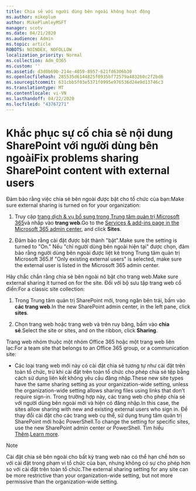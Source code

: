 ```yaml
---
title: Chia sẻ với người dùng bên ngoài không hoạt động
ms.author: mikeplum
author: MikePlumleyMSFT
manager: scotv
ms.date: 04/21/2020
ms.audience: Admin
ms.topic: article
ROBOTS: NOINDEX, NOFOLLOW
localization_priority: Normal
ms.collection: Adm_O365
ms.custom: ''
ms.assetid: d3d0b69b-214e-4859-8957-621fd6306b30
ms.openlocfilehash: 285535d6144825f0935bf72579a483260c2f2bd6
ms.sourcegitcommit: 631cbb5f03e5371f0995e976536d24e9d13746c3
ms.translationtype: MT
ms.contentlocale: vi-VN
ms.lasthandoff: 04/22/2020
ms.locfileid: "43767271"
---
```

# <a name="fix-problems-sharing-sharepoint-content-with-external-users"></a><span data-ttu-id="8e05a-102">Khắc phục sự cố chia sẻ nội dung SharePoint với người dùng bên ngoài</span><span class="sxs-lookup"><span data-stu-id="8e05a-102">Fix problems sharing SharePoint content with external users</span></span>

<span data-ttu-id="8e05a-103">Đảm bảo rằng việc chia sẻ bên ngoài được bật cho tổ chức của bạn:</span><span class="sxs-lookup"><span data-stu-id="8e05a-103">Make sure external sharing is turned on for your organization:</span></span>
  
1. <span data-ttu-id="8e05a-104">Truy cập [trang dịch &amp; vụ bổ sung trong Trung tâm quản trị Microsoft 365](https://portal.office.com/adminportal/home#/Settings/ServicesAndAddIns)và nhấp vào **trang web**.</span><span class="sxs-lookup"><span data-stu-id="8e05a-104">Go to the [Services &amp; add-ins page in the Microsoft 365 admin center](https://portal.office.com/adminportal/home#/Settings/ServicesAndAddIns), and click **Sites**.</span></span>
    
2. <span data-ttu-id="8e05a-105">Đảm bảo rằng cài đặt được bật thành "bật".</span><span class="sxs-lookup"><span data-stu-id="8e05a-105">Make sure the setting is turned to "On."</span></span> <span data-ttu-id="8e05a-106">Nếu "chỉ người dùng bên ngoài hiện tại" được chọn, đảm bảo rằng người dùng bên ngoài được liệt kê trong Trung tâm quản trị Microsoft 365.</span><span class="sxs-lookup"><span data-stu-id="8e05a-106">If "Only existing external users" is selected, make sure the external user is listed in the Microsoft 365 admin center.</span></span>
    
<span data-ttu-id="8e05a-107">Hãy chắc chắn rằng chia sẻ bên ngoài nó bật cho trang web.</span><span class="sxs-lookup"><span data-stu-id="8e05a-107">Make sure external sharing it turned on for the site.</span></span> <span data-ttu-id="8e05a-108">Đối với bộ sưu tập trang web cổ điển:</span><span class="sxs-lookup"><span data-stu-id="8e05a-108">For a classic site collection:</span></span>
  
1. <span data-ttu-id="8e05a-109">Trong Trung tâm quản trị SharePoint mới, trong ngăn bên trái, bấm vào **các trang web**.</span><span class="sxs-lookup"><span data-stu-id="8e05a-109">In the new SharePoint admin center, in the left pane, click **sites**.</span></span>
    
2. <span data-ttu-id="8e05a-110">Chọn trang web hoặc trang web và trên ruy băng, bấm vào **chia sẻ**.</span><span class="sxs-lookup"><span data-stu-id="8e05a-110">Select the site or sites, and on the ribbon, click **Sharing**.</span></span>
    
<span data-ttu-id="8e05a-111">Trang web nhóm thuộc một nhóm Office 365 hoặc một trang web liên lạc:</span><span class="sxs-lookup"><span data-stu-id="8e05a-111">For a team site that belongs to an Office 365 group, or a communication site:</span></span>
  
- <span data-ttu-id="8e05a-112">Các loại trang web mới này có cài đặt chia sẻ tương tự như cài đặt trên toàn tổ chức, trừ khi cài đặt trên toàn tổ chức cho phép chia sẻ tệp bằng cách sử dụng liên kết không yêu cầu đăng nhập.</span><span class="sxs-lookup"><span data-stu-id="8e05a-112">These new site types have the same sharing setting as your organization-wide setting, unless the organization-wide setting allows sharing files using links that don't require sign-in.</span></span> <span data-ttu-id="8e05a-113">Trong trường hợp này, các trang web cho phép chia sẻ với người dùng bên ngoài mới và hiện có đăng nhập.</span><span class="sxs-lookup"><span data-stu-id="8e05a-113">In this case, the sites allow sharing with new and existing external users who sign in.</span></span> <span data-ttu-id="8e05a-114">Để thay đổi cài đặt cho các trang web cụ thể, sử dụng trung tâm quản trị SharePoint mới hoặc PowerShell.</span><span class="sxs-lookup"><span data-stu-id="8e05a-114">To change the setting for specific sites, use the new SharePoint admin center or PowerShell.</span></span> <span data-ttu-id="8e05a-115">Tìm hiểu [Thêm](https://go.microsoft.com/fwlink/?linkid=871863).</span><span class="sxs-lookup"><span data-stu-id="8e05a-115">[Learn more](https://go.microsoft.com/fwlink/?linkid=871863).</span></span>
    
> [!NOTE]
> <span data-ttu-id="8e05a-116">Cài đặt chia sẻ bên ngoài cho bất kỳ trang web nào có thể hạn chế hơn so với cài đặt trong phạm vi tổ chức của bạn, nhưng không có sự cho phép hơn so với cài đặt trên toàn tổ chức.</span><span class="sxs-lookup"><span data-stu-id="8e05a-116">The external sharing setting for any site can be more restrictive than your organization-wide setting, but not more permissive than the organization-wide setting.</span></span> 
  

